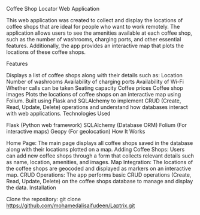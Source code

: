 Coffee Shop Locator Web Application

This web application was created to collect and display the locations of coffee shops that are ideal for people who want to work remotely. The application allows users to see the amenities available at each coffee shop, such as the number of washrooms, charging ports, and other essential features. Additionally, the app provides an interactive map that plots the locations of these coffee shops.

Features

Displays a list of coffee shops along with their details such as:
Location
Number of washrooms
Availability of charging ports
Availability of Wi-Fi
Whether calls can be taken
Seating capacity
Coffee prices
Coffee shop images
Plots the locations of coffee shops on an interactive map using Folium.
Built using Flask and SQLAlchemy to implement CRUD (Create, Read, Update, Delete) operations and understand how databases interact with web applications.
Technologies Used

Flask (Python web framework)
SQLAlchemy (Database ORM)
Folium (For interactive maps)
Geopy (For geolocation)
How It Works

Home Page: The main page displays all coffee shops saved in the database along with their locations plotted on a map.
Adding Coffee Shops: Users can add new coffee shops through a form that collects relevant details such as name, location, amenities, and images.
Map Integration: The locations of the coffee shops are geocoded and displayed as markers on an interactive map.
CRUD Operations: The app performs basic CRUD operations (Create, Read, Update, Delete) on the coffee shops database to manage and display the data.
Installation

Clone the repository:
git clone https://github.com/mohamedalisaifudeen/Laptrix.git
